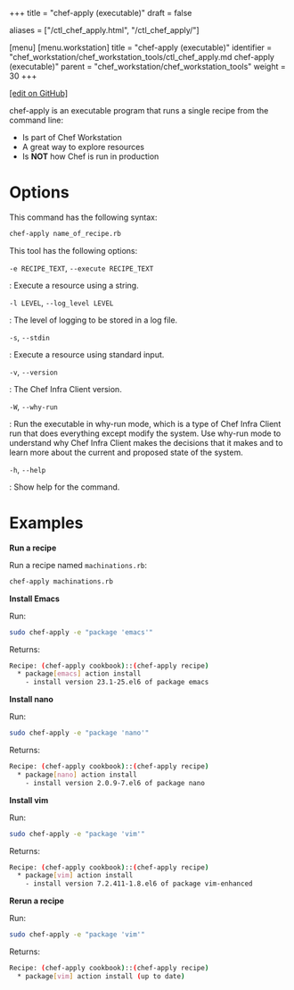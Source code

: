 +++
title = "chef-apply (executable)"
draft = false

aliases = ["/ctl_chef_apply.html", "/ctl_chef_apply/"]

[menu]
  [menu.workstation]
    title = "chef-apply (executable)"
    identifier = "chef_workstation/chef_workstation_tools/ctl_chef_apply.md chef-apply (executable)"
    parent = "chef_workstation/chef_workstation_tools"
    weight = 30
+++

[\[edit on GitHub\]](https://github.com/chef/chef-workstation/blob/master/www/content/workstation/ctl_chef_apply.md)

chef-apply is an executable program that runs a single recipe from the
command line:

-   Is part of Chef Workstation
-   A great way to explore resources
-   Is **NOT** how Chef is run in production

Options
=======

This command has the following syntax:

``` bash
chef-apply name_of_recipe.rb
```

This tool has the following options:

`-e RECIPE_TEXT`, `--execute RECIPE_TEXT`

:   Execute a resource using a string.

`-l LEVEL`, `--log_level LEVEL`

:   The level of logging to be stored in a log file.

`-s`, `--stdin`

:   Execute a resource using standard input.

`-v`, `--version`

:   The Chef Infra Client version.

`-W`, `--why-run`

:   Run the executable in why-run mode, which is a type of Chef Infra
    Client run that does everything except modify the system. Use
    why-run mode to understand why Chef Infra Client makes the decisions
    that it makes and to learn more about the current and proposed state
    of the system.

`-h`, `--help`

:   Show help for the command.

Examples
========

**Run a recipe**

Run a recipe named `machinations.rb`:

``` bash
chef-apply machinations.rb
```

**Install Emacs**

Run:

``` bash
sudo chef-apply -e "package 'emacs'"
```

Returns:

``` bash
Recipe: (chef-apply cookbook)::(chef-apply recipe)
  * package[emacs] action install
    - install version 23.1-25.el6 of package emacs
```

**Install nano**

Run:

``` bash
sudo chef-apply -e "package 'nano'"
```

Returns:

``` bash
Recipe: (chef-apply cookbook)::(chef-apply recipe)
  * package[nano] action install
    - install version 2.0.9-7.el6 of package nano
```

**Install vim**

Run:

``` bash
sudo chef-apply -e "package 'vim'"
```

Returns:

``` bash
Recipe: (chef-apply cookbook)::(chef-apply recipe)
  * package[vim] action install
    - install version 7.2.411-1.8.el6 of package vim-enhanced
```

**Rerun a recipe**

Run:

``` bash
sudo chef-apply -e "package 'vim'"
```

Returns:

``` bash
Recipe: (chef-apply cookbook)::(chef-apply recipe)
  * package[vim] action install (up to date)
```
